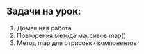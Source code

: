 ## Задачи на урок:

1. Домашняя работа
2. Повторения метода массивов map()
3. Метод map для отрисовки компонентов




